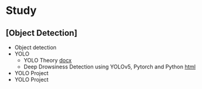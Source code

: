 # Study

## [Object Detection]
 * Object detection
 * YOLO
   * YOLO Theory [docx](https://github.com/chanbyeol01/Study/blob/main/YOLO/YOLO_Theory.docx)
   * Deep Drowsiness Detection using YOLOv5, Pytorch and Python [html]([https://chanbyeol01.github.io/Study/YOLO/Deep%20Drowsiness%20Detection%20Tutorial.ipynb](https://github.com/chanbyeol01/Study/blob/main/YOLO/Deep%20Drowsiness%20Detection%20Tutorial.ipynb))
 * YOLO Project
 * YOLO Project
